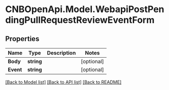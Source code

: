 # CNBOpenApi.Model.WebapiPostPendingPullRequestReviewEventForm

## Properties

Name | Type | Description | Notes
------------ | ------------- | ------------- | -------------
**Body** | **string** |  | [optional] 
**Event** | **string** |  | [optional] 

[[Back to Model list]](../../README.md#documentation-for-models) [[Back to API list]](../../README.md#documentation-for-api-endpoints) [[Back to README]](../../README.md)


